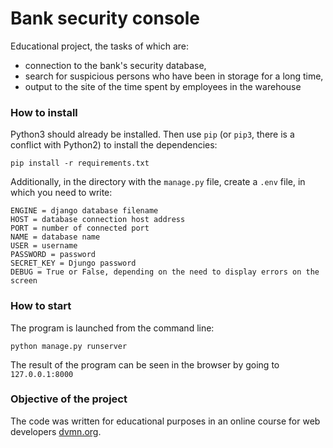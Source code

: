 ﻿# Bank security console

Educational project, the tasks of which are:
+ connection to the bank's security database,
+ search for suspicious persons who have been in storage for a long time,
+ output to the site of the time spent by employees in the warehouse

### How to install
Python3 should already be installed.
Then use `pip` (or `pip3`, there is a conflict with Python2) to install the dependencies:
```
pip install -r requirements.txt
```
Additionally, in the directory with the `manage.py` file, create a `.env` file, in which you need to write:

```
ENGINE = django database filename
HOST = database connection host address
PORT = number of connected port
NAME = database name
USER = username
PASSWORD = password
SECRET_KEY = Djungo password
DEBUG = True or False, depending on the need to display errors on the screen
```

### How to start

The program is launched from the command line:
```
python manage.py runserver
```
The result of the program can be seen in the browser by going to `127.0.0.1:8000`

### Objective of the project

The code was written for educational purposes in an online course for web developers [dvmn.org](https://dvmn.org/).